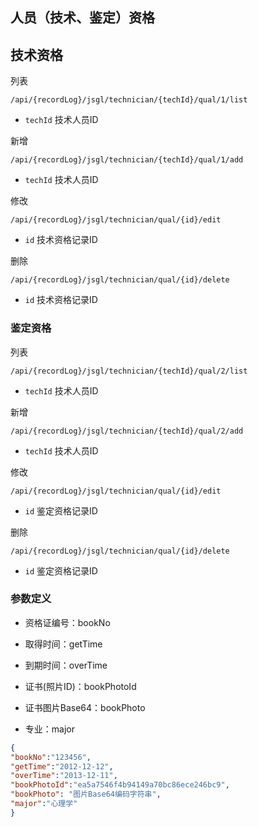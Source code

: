 ## 人员（技术、鉴定）资格

## 技术资格

列表 

```
/api/{recordLog}/jsgl/technician/{techId}/qual/1/list
```

* `techId` 技术人员ID 

新增 

```
/api/{recordLog}/jsgl/technician/{techId}/qual/1/add
```

* `techId` 技术人员ID 

修改 

```
/api/{recordLog}/jsgl/technician/qual/{id}/edit
```

* `id` 技术资格记录ID

删除 

```
/api/{recordLog}/jsgl/technician/qual/{id}/delete
```

* `id` 技术资格记录ID

### 鉴定资格

列表

```
/api/{recordLog}/jsgl/technician/{techId}/qual/2/list
```

* `techId` 技术人员ID

新增 

```
/api/{recordLog}/jsgl/technician/{techId}/qual/2/add
```

* `techId` 技术人员ID

修改 

```
/api/{recordLog}/jsgl/technician/qual/{id}/edit
```

* `id` 鉴定资格记录ID

删除 

```
/api/{recordLog}/jsgl/technician/qual/{id}/delete
```

* `id` 鉴定资格记录ID

### 参数定义

* 资格证编号：bookNo


* 取得时间：getTime


* 到期时间：overTime


* 证书(照片ID)：bookPhotoId

* 证书图片Base64：bookPhoto

* 专业：major

```json
{
"bookNo":"123456",
"getTime":"2012-12-12",
"overTime":"2013-12-11",
"bookPhotoId":"ea5a7546f4b94149a70bc86ece246bc9",
"bookPhoto": "图片Base64编码字符串",
"major":"心理学"
}
```

